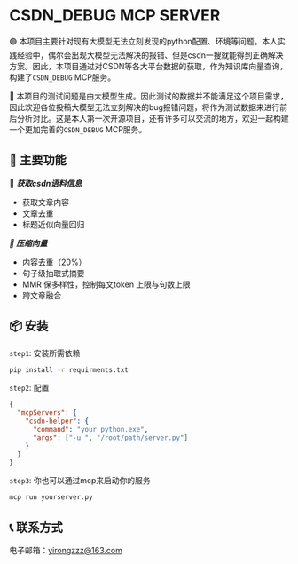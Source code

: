 # CSDN_DEBUG MCP SERVER

🟢 本项目主要针对现有大模型无法立刻发现的python配置、环境等问题。本人实践经验中，偶尔会出现大模型无法解决的报错、但是csdn一搜就能得到正确解决方案。因此，本项目通过对CSDN等各大平台数据的获取，作为知识库向量查询，构建了`CSDN_DEBUG` MCP服务。

🔴 本项目的测试问题是由大模型生成。因此测试的数据并不能满足这个项目需求，因此欢迎各位投稿大模型无法立刻解决的bug报错问题，将作为测试数据来进行前后分析对比。这是本人第一次开源项目，还有许多可以交流的地方，欢迎一起构建一个更加完善的`CSDN_DEBUG` MCP服务。

## 🎯 主要功能

🤖 ***获取csdn语料信息***

* 获取文章内容
* 文章去重
* 标题近似向量回归

***🔧 压缩向量***

* 内容去重（20%）
* 句子级抽取式摘要
* MMR 保多样性，控制每文token 上限与句数上限
* 跨文章融合

## 📦 安装

`step1`: 安装所需依赖

```cmd
pip install -r requirments.txt
```

`step2`: 配置

```json
{
  "mcpServers": {
    "csdn-helper": {
      "command": "your_python.exe",
      "args": ["-u ", "/root/path/server.py"]
    }
  }
}
```
`step3`: 你也可以通过mcp来启动你的服务
```python
mcp run yourserver.py
```
## 📞 联系方式

电子邮箱：yirongzzz@163.com



